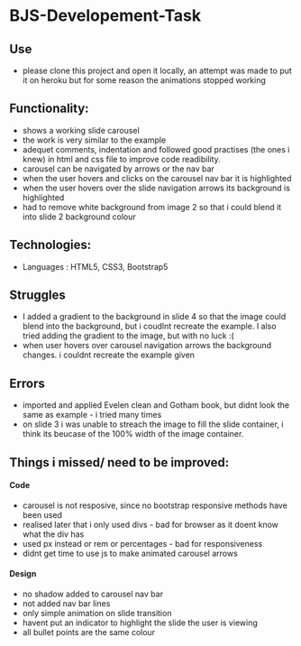 # BJS-Developement-Task  

## Use
- please clone this project and open it locally, an attempt was made to put it on heroku but for some reason the animations stopped working

## Functionality:
- shows a working slide carousel
- the work is very similar to the example
- adequet comments, indentation and followed good practises (the ones i knew) in html and css file to improve code readibility.
- carousel can be navigated by arrows or the nav bar
- when the user hovers and clicks on the carousel nav bar it is highlighted 
- when the user hovers over the slide navigation arrows its background is highlighted 
- had to remove white background from image 2 so that i could blend it into slide 2 background colour

## Technologies:
- Languages : HTML5, CSS3, Bootstrap5

## Struggles
- I added a gradient to the background in slide 4 so that the image could blend into the background, but i coudlnt recreate the example. I also tried adding the gradient to the image, but with no luck :(
- when user hovers over carousel navigation arrows the background changes. i couldnt recreate the example given

## Errors
- imported and applied Evelen clean and Gotham book, but didnt look the same as example - i tried many times
- on slide 3 i was unable to streach the image to fill the slide container, i think its beucase of the 100% width of the image container.

## Things i missed/ need to be improved:
#### Code
- carousel is not resposive, since no bootstrap responsive methods have been used
- realised later that i only used divs - bad for browser as it doent know what the div has
- used px instead or rem or percentages - bad for responsiveness
- didnt get time to use js to make animated carousel arrows
#### Design
- no shadow added to carousel nav bar
- not added nav bar lines 
- only simple animation on slide transition
- havent put an indicator to highlight the slide the user is viewing
- all bullet points are the same colour
